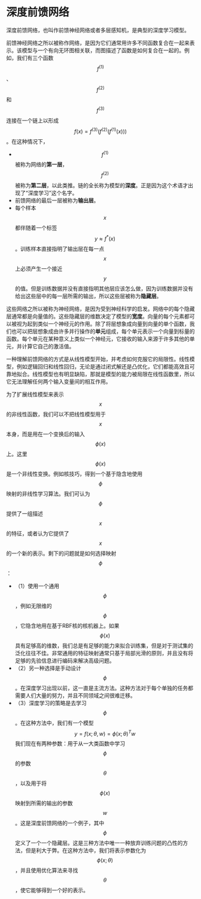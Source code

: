 # 深度前馈网络

深度前馈网络，也叫作前馈神经网络或者多层感知机，是典型的深度学习模型。

前馈神经网络之所以被称作网络，是因为它们通常用许多不同函数复合在一起来表示。该模型与一个有向无环图相关联，而图描述了函数是如何复合在一起的。例如，我们有三个函数 $$f^{(1)}$$ 、 $$f^{(2)}$$ 和 $$f^{(3)}$$ 连接在一个链上以形成 $$f(x)=f^{(3)}(f^{(2)}(f^{(1)}(x)))$$ 。在这种情况下，

* $$f^{(1)}$$ 被称为网络的**第一层**， $$f^{(2)}$$ 被称为**第二层**，以此类推。链的全长称为模型的**深度**。正是因为这个术语才出现了“深度学习”这个名字。
* 前馈网络的最后一层被称为**输出层**。
* 每个样本 $$x$$ 都伴随着一个标签 $$y\approx f^*(x)$$ 。训练样本直接指明了输出层在每一点 $$x$$ 上必须产生一个接近 $$y$$ 的值。但是训练数据并没有直接指明其他层应该怎么做，因为训练数据并没有给出这些层中的每一层所需的输出，所以这些层被称为**隐藏层**。

这些网络之所以被称为神经网络，是因为受到神经科学的启发。网络中的每个隐藏层通常都是向量值的。这些隐藏层的维数决定了模型的**宽度**。向量的每个元素都可以被视为起到类似一个神经元的作用。除了将层想象成向量到向量的单个函数，我们也可以把层想象成由许多并行操作的**单元**组成，每个单元表示一个向量到标量的函数。每个单元在某种意义上类似一个神经元，它接收的输入来源于许多其他的单元，并计算它自己的激活值。

一种理解前馈网络的方式是从线性模型开始，并考虑如何克服它的局限性。线性模型，例如逻辑回归和线性回归，无论是通过闭式解还是凸优化，它们都能高效且可靠地拟合。线性模型也有明显缺陷，那就是模型的能力被局限在线性函数里，所以它无法理解任何两个输入变量间的相互作用。

为了扩展线性模型来表示 $$x$$ 的非线性函数，我们可以不把线性模型用于 $$x$$ 本身，而是用在一个变换后的输入 $$\phi(x)$$ 上。这里 $$\phi(x)$$ 是一个非线性变换。例如核技巧，得到一个基于隐含地使用 $$\phi$$ 映射的非线性学习算法。我们可认为 $$\phi$$ 提供了一组描述 $$x$$ 的特征，或者认为它提供了 $$x$$ 的一个新的表示。剩下的问题就是如何选择映射 $$\phi$$ ：

* （1）使用一个通用 $$\phi$$ ，例如无限维的 $$\phi$$ ，它隐含地用在基于RBF核的核机器上。如果 $$\phi(x)$$ 具有足够高的维数，我们总是有足够的能力来拟合训练集，但是对于测试集的泛化往往不佳。非常通用的特征映射通常只基于局部光滑的原则，并且没有将足够的先验信息进行编码来解决高级问题。
* （2）另一种选择是手动设计 $$\phi$$ 。在深度学习出现以前，这一直是主流方法。这种方法对于每个单独的任务都需要人们大量的努力，并且不同领域之间很难迁移。
* （3）深度学习的策略是去学习 $$\phi$$ 。在这种方法中，我们有一个模型 $$y = f(x;\theta,w)=\phi(x;\theta)^Tw$$ 我们现在有两种参数：用于从一大类函数中学习 $$\phi$$ 的参数 $$\theta$$ ，以及用于将 $$\phi(x)$$ 映射到所需的输出的参数 $$w$$ 。这是深度前馈网络的一个例子，其中 $$\phi$$ 定义了一个一个隐藏层。这是三种方法中唯一一种放弃训练问题的凸性的方法，但是利大于弊。在这种方法中，我们将表示参数化为 $$\phi(x;\theta)$$ ，并且使用优化算法来寻找 $$\theta$$ ，使它能够得到一个好的表示。



